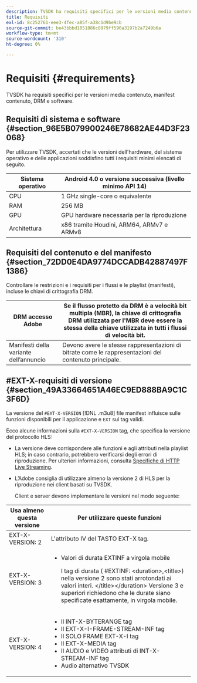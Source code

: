 ```yaml
---
description: TVSDK ha requisiti specifici per le versioni media contenuto, manifest contenuto, DRM e software.
title: Requisiti
exl-id: 8c252761-eee3-4fec-a85f-a38c1d9be9cb
source-git-commit: be43bbbd1051886c8979ff590a3197b2a7249b6a
workflow-type: tm+mt
source-wordcount: '310'
ht-degree: 0%

---
```


# Requisiti {#requirements}

TVSDK ha requisiti specifici per le versioni media contenuto, manifest contenuto, DRM e software.

## Requisiti di sistema e software {#section_96E5B079900246E78682AE44D3F23068}

Per utilizzare TVSDK, accertati che le versioni dell&#39;hardware, del sistema operativo e delle applicazioni soddisfino tutti i requisiti minimi elencati di seguito.

| Sistema operativo | Android 4.0 o versione successiva (livello minimo API 14) |
|---|---|
| CPU | 1 GHz single-core o equivalente |
| RAM | 256 MB |
| GPU | GPU hardware necessaria per la riproduzione |
| Architettura | x86 tramite Houdini, ARM64, ARMv7 e ARMv8 |

## Requisiti del contenuto e del manifesto {#section_72DD0E4DA9774DCCADB42887497F1386}

Controllare le restrizioni e i requisiti per i flussi e le playlist (manifesti), incluse le chiavi di crittografia DRM.

| DRM accesso Adobe | Se il flusso protetto da DRM è a velocità bit multipla (MBR), la chiave di crittografia DRM utilizzata per l&#39;MBR deve essere la stessa della chiave utilizzata in tutti i flussi di velocità bit. |
|---|---|
| Manifesti della variante dell’annuncio | Devono avere le stesse rappresentazioni di bitrate come le rappresentazioni del contenuto principale. |

## #EXT-X-requisiti di versione {#section_49A33664651A46EC9ED888BA9C1C3F6D}

La versione del `#EXT-X-VERSION` [!DNL .m3u8] file manifest influisce sulle funzioni disponibili per il applicazione e `EXT` sui tag validi.

Ecco alcune informazioni sulla `#EXT-X-VERSION` tag, che specifica la versione del protocollo HLS:

* La versione deve corrispondere alle funzioni e agli attributi nella playlist HLS; in caso contrario, potrebbero verificarsi degli errori di riproduzione. Per ulteriori informazioni, consulta [Specifiche di HTTP Live Streaming](https://datatracker.ietf.org/doc/draft-pantos-http-live-streaming/?include_text=1).
* L’Adobe consiglia di utilizzare almeno la versione 2 di HLS per la riproduzione nei client basati su TVSDK.

   Client e server devono implementare le versioni nel modo seguente:

<table frame="all" colsep="1" rowsep="1" id="table_62EB98EDD9DE49EC84CB1C7D59BC40E6"> 
 <thead> 
  <tr rowsep="1"> 
   <th colname="1" class="entry"> Usa almeno questa versione </th> 
   <th colname="2" class="entry"> Per utilizzare queste funzioni </th> 
  </tr> 
 </thead>
 <tbody> 
  <tr rowsep="1"> 
   <td colname="1"> <span class="codeph"> EXT-X-VERSION: 2 </span> </td> 
   <td colname="2"> L'attributo IV del <span class="codeph"> TASTO EXT-X </span> tag. </td> 
  </tr> 
  <tr rowsep="1"> 
   <td colname="1"> <span class="codeph"> EXT-X-VERSION: 3 </span> </td> 
   <td colname="2"> 
    <ul id="ul_C9500D3F934848639C204BF248F139FF"> 
     <li id="li_535A7E3FABCB46FE872A7EA5DE2A1784"><span class="codeph">Valori di durata EXTINF </span> a virgola mobile <p>I tag di durata ( <span class="codeph"> #EXTINF: </span>&lt;duration&gt;,&lt;title&gt;) nella versione 2 sono stati arrotondati ai valori interi. &lt;/title&gt;&lt;/duration&gt; Versione 3 e superiori richiedono che le durate siano specificate esattamente, in virgola mobile. </p> </li> 
    </ul> </td> 
  </tr> 
  <tr rowsep="0"> 
   <td colname="1"> <span class="codeph"> EXT-X-VERSION: 4 </span> </td> 
   <td colname="2"> 
    <ul id="ul_3355A6CBBE2141DDB92660BB4B604D70"> 
     <li id="li_5E73D41AF6DC4CEE88D6C029FFCFC350">Il <span class="codeph"> INT-X-BYTERANGE </span> tag </li> 
     <li id="li_BF5141F516F749E5890860D487EB5287">Il <span class="codeph"> EXT-X-I-FRAME-STREAM-INF </span> tag </li> 
     <li id="li_E0D399A13812499B94107CDE62998EE9">Il <span class="codeph"> SOLO FRAME EXT-X-I </span> tag </li> 
     <li id="li_A7783AFF99854EFBBAECD2967E4CBF2B">Il <span class="codeph"> EXT-X-MEDIA </span> tag </li> 
     <li id="li_15AE652F33C1454AA90DDC65E7D6C2FD">Il <span class="codeph"> AUDIO </span> e <span class="codeph"> VIDEO </span> attributi di <span class="codeph"> INT-X-STREAM-INF </span> tag </li> 
     <li id="li_DB2A7847D5884F6E91FD9E78101FBCA5">Audio alternativo TVSDK </li> 
    </ul> </td> 
  </tr> 
 </tbody> 
</table>

